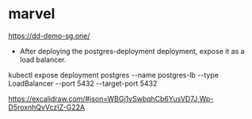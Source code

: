 # marvel

https://dd-demo-sg.one/

- After deploying the postgres-deployment deployment, expose it as a load balancer.

kubectl expose deployment postgres --name postgres-lb --type LoadBalancer --port 5432 --target-port 5432

https://excalidraw.com/#json=WBGj1vSwbqhCb6YusVD7J,Wp-D5roxnhQvVczIZ-G22A
